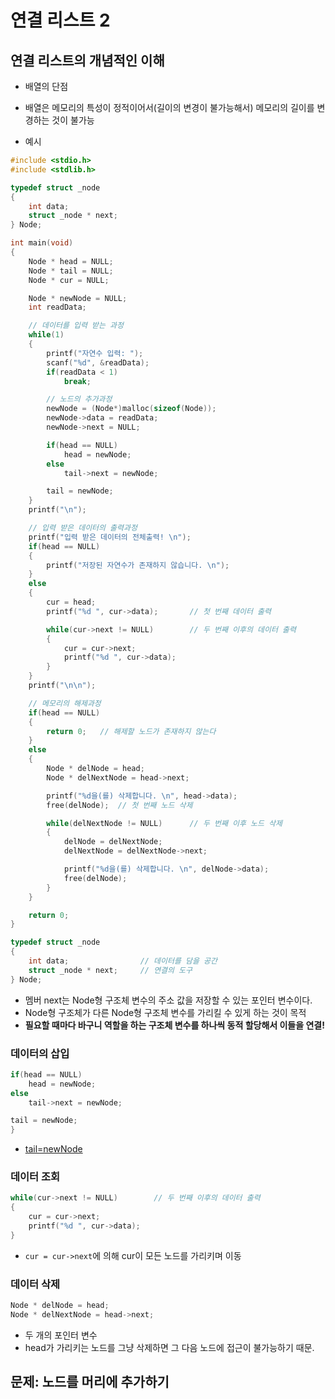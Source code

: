 # 연결 리스트 2  

## 연결 리스트의 개념적인 이해   

- 배열의 단점  
 - 배열은 메모리의 특성이 정적이어서(길이의 변경이 불가능해서) 메모리의 길이를 변경하는 것이 불가능   

- 예시   
```c
#include <stdio.h>
#include <stdlib.h>

typedef struct _node
{
    int data;
    struct _node * next;
} Node;

int main(void)
{
    Node * head = NULL;
    Node * tail = NULL;
    Node * cur = NULL;

    Node * newNode = NULL;
    int readData;

    // 데이터를 입력 받는 과정
    while(1)
    {
        printf("자연수 입력: ");
        scanf("%d", &readData);
        if(readData < 1)
            break;

        // 노드의 추가과정
        newNode = (Node*)malloc(sizeof(Node));
        newNode->data = readData;
        newNode->next = NULL;

        if(head == NULL)
            head = newNode;
        else
            tail->next = newNode;

        tail = newNode;
    }
    printf("\n");

    // 입력 받은 데이터의 출력과정
    printf("입력 받은 데이터의 전체출력! \n");
    if(head == NULL)
    {
        printf("저장된 자연수가 존재하지 않습니다. \n");
    }
    else
    {
        cur = head;
        printf("%d ", cur->data);       // 첫 번째 데이터 출력

        while(cur->next != NULL)        // 두 번째 이후의 데이터 출력
        {
            cur = cur->next;
            printf("%d ", cur->data);
        }
    }
    printf("\n\n");

    // 메모리의 해제과정
    if(head == NULL)
    {
        return 0;   // 해제할 노드가 존재하지 않는다
    }
    else
    {
        Node * delNode = head;
        Node * delNextNode = head->next;

        printf("%d을(를) 삭제합니다. \n", head->data);
        free(delNode);  // 첫 번째 노드 삭제

        while(delNextNode != NULL)      // 두 번째 이후 노드 삭제
        {
            delNode = delNextNode;
            delNextNode = delNextNode->next;

            printf("%d을(를) 삭제합니다. \n", delNode->data);
            free(delNode);
        }
    }

    return 0;
}
```
```c
typedef struct _node
{
    int data;                // 데이터를 담을 공간
    struct _node * next;     // 연결의 도구
} Node;  
```
- 멤버 next는 Node형 구조체 변수의 주소 값을 저장할 수 있는 포인터 변수이다.   
 - Node형 구조체가 다른 Node형 구조체 변수를 가리킬 수 있게 하는 것이 목적   
 - **필요할 때마다 바구니 역할을 하는 구조체 변수를 하나씩 동적 할당해서 이들을 연결!**   

### 데이터의 삽입  

```c
if(head == NULL)
    head = newNode;
else
    tail->next = newNode;

tail = newNode;
}
```  
- [tail=newNode](http://cafe.naver.com/cstudyjava/84907)     


### 데이터 조회   

```c
while(cur->next != NULL)        // 두 번째 이후의 데이터 출력
{
    cur = cur->next;
    printf("%d ", cur->data);
}
```
- `cur = cur->next`에 의해 cur이 모든 노드를 가리키며 이동   

### 데이터 삭제   

```c
Node * delNode = head;
Node * delNextNode = head->next;
```
- 두 개의 포인터 변수  
 - head가 가리키는 노드를 그냥 삭제하면 그 다음 노드에 접근이 불가능하기 때문.  

## 문제: 노드를 머리에 추가하기   


